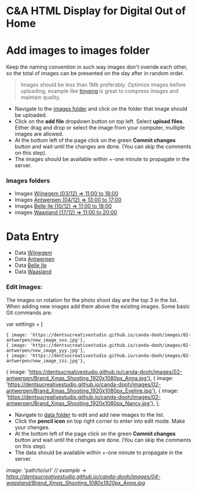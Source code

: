 # C&A HTML Display for Digital Out of Home

# Add images to images folder

Keep the naming convention in such way images don't overide each other, so the total of images can be presented on the day after in random order. 
 >Images should be less than 1Mb preferably. Optimize images before uploading, example like [tinypng](https://tinypng.com/) is great to compress images and maintain quality.

* Navigate to the [images folder](https://github.com/dentsucreativestudio/canda-dooh/tree/main/images) and click on the folder that image should be uploaded.
* Click on the **add file** dropdown button on top left. Select **upload files**. Either drag and drop or select the image from your computer, multiple images are allowed.
* At the bottom left of the page click on the green **Commit changes** button and wait until the changes are done. (You can skip the comments on this step).
* The images should be available within +-one minute to propagate in the server.

### Images folders
* Images [Wijnegem (03/12) => 11:00 to 18:00](https://github.com/dentsucreativestudio/canda-dooh/tree/main/images/01-wijnegem)
* Images [Antwerpen (04/12) => 13:00 to 17:00](https://github.com/dentsucreativestudio/canda-dooh/tree/main/images/02-antwerpen)
* Images [Belle Ile (10/12) => 11:00 to 18:00](https://github.com/dentsucreativestudio/canda-dooh/tree/main/images/03-belle-ile)
* images [Waasland (17/12) => 11:00 to 20:00](https://github.com/dentsucreativestudio/canda-dooh/tree/main/images/04-waasland)

# Data Entry

* Data [Wijnegem](https://github.com/dentsucreativestudio/canda-dooh/tree/main/data/01-wijnegem)
* Data [Antwerpen](https://github.com/dentsucreativestudio/canda-dooh/tree/main/data/02-antwerpen)
* Data [Belle Ile](https://github.com/dentsucreativestudio/canda-dooh/tree/main/data/03-belle-ile)
* Data [Waasland](https://github.com/dentsucreativestudio/canda-dooh/tree/main/data/04-waasland)


### Edit Images:

The images on rotation for the photo shoot day are the top 3 in the list. When adding new images add them above the existing images.
Some basic Git commands are:

var settings = [
  ```
  { image: 'https://dentsucreativestudio.github.io/canda-dooh/images/02-antwerpen/new_image_xxx.jpg'},
  { image: 'https://dentsucreativestudio.github.io/canda-dooh/images/02-antwerpen/new_image_yyy.jpg'},
  { image: 'https://dentsucreativestudio.github.io/canda-dooh/images/02-antwerpen/new_image_zzz.jpg'},
  ```
  { image: 'https://dentsucreativestudio.github.io/canda-dooh/images/02-antwerpen/Brand_Xmas_Shooting_1920x1080px_Anna.jpg'},
  { image: 'https://dentsucreativestudio.github.io/canda-dooh/images/02-antwerpen/Brand_Xmas_Shooting_1920x1080px_Eveline.jpg'},
  { image: 'https://dentsucreativestudio.github.io/canda-dooh/images/02-antwerpen/Brand_Xmas_Shooting_1920x1080px_Nancy.jpg'},
];
 

* Navigate to [data folder](https://github.com/dentsucreativestudio/canda-dooh/tree/main/data) to edit and add new images to the list. 
* Click the **pencil icon** on top right corner to enter into edit mode. Make your chenges.
* At the bottom left of the page click on the green **Commit changes** button and wait until the changes are done. (You can skip the comments on this step).
* The data should be available within +-one minute to propagate in the server.


image: 'path/to/url' *// example -> https://dentsucreativestudio.github.io/canda-dooh/images/04-waasland/Brand_Xmas_Shooting_1080x1920px_Anna.jpg* <br>

